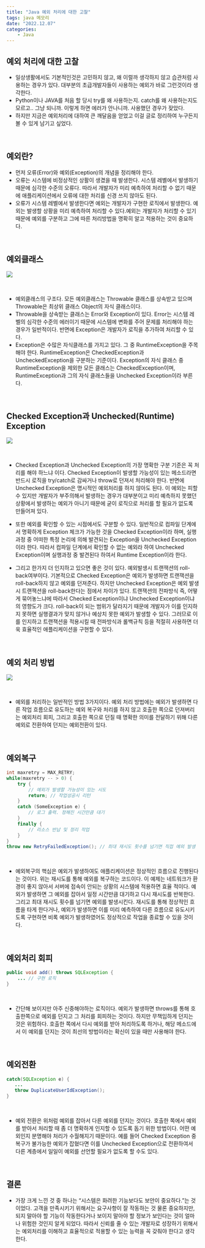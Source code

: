 ```yaml
---
title: "Java 예외 처리에 대한 고찰"
tags: java 메모리
date: "2022.12.07"
categories: 
    - Java
---
```


## 예외 처리에 대한 고찰
- 일상생활에서도 기본적인것은 고민하지 않고, 왜 이럴까 생각하지 않고 습관처럼 사용하는 경우가 있다. 대부분의 초급개발자들이 사용하는 예외가 바로 그런것이라 생각한다.
- Python이나 JAVA를 처음 할 당시 try를 왜 사용하는지. catch를 왜 사용하는지도 모르고.. 그냥 되니까. 이렇게 하면 에러가 안나니까. 사용했던 경우가 잦았다.
- 하지만 지금은 예외처리에 대하여 큰 깨달음을 얻었고 이걸 글로 정리하여 누구든지 볼 수 있게 남기고 싶었다.

<br>

## 예외란?
- 먼저 오류(Error)와 예외(Exception)의 개념을 정리해야 한다.
- 오류는 시스템에 비정상적인 상활이 생겼을 때 발생한다. 시스템 레벨에서 발생하기 때문에 심각한 수준의 오류다. 따라서 개발자가 미리 예측하여 처리할 수 없기 때문에 애플리케이션에서 오류에 대한 처리를 신경 쓰지 않아도 된다.
- 오류가 시스템 레벨에서 발생한다면 예외는 개발자가 구현한 로직에서 발생한다. 예외는 발생할 상황을 미리 예측하여 처리할 수 있다.예외는 개발자가 처리할 수 있기 때문에 예외를 구분하고 그에 따른 처리방법을 명확히 알고 적용하는 것이 중요하다.

<br>

## 예외클래스

![](https://www.nextree.co.kr/content/images/2021/01/Exception-Class.png)

<br>

- 예외클래스의 구조다. 모든 예외클래스는 Throwable 클래스를 상속받고 있으며 Throwable은 최상위 클래스 Object의 자식 클래스이다.
- Throwable을 상속받는 클래스는 Error와 Exception이 있다. Error는 시스템 레벨의 심각한 수준의 에러이기 때문에 시스템에 변화를 주어 문제를 처리해야 하는 경우가 일반적이다. 반면에 Exception은 개발자가 로직을 추가하여 처리할 수 있다.
- Exception은 수많은 자식클래스를 가지고 있다. 그 중 RuntimeException을 주목해야 한다. RuntimeException은 CheckedException과 UncheckedException을 구분하는 기준이다. Exception의 자식 클래스 중 RuntimeException을 제외한 모든 클래스는 CheckedException이며, RuntimeException과 그의 자식 클래스들을 Unchecked Exception이라 부른다.

<br>

## Checked Exception과 Unchecked(Runtime) Exception

![](https://www.nextree.co.kr/content/images/2021/01/exception-table.png)

<br>

- Checked Exception과 Unchecked Exception의 가장 명확한 구분 기준은 꼭 처리를 해야 하느냐 이다. Checked Exception이 발생할 가능성이 있는 메소드라면 반드시 로직을 try/catch로 감싸거나 throw로 던져서 처리해야 한다. 반면에 Unchecked Exception은 명시적인 예외처리를 하지 않아도 된다. 이 예외는 피할 수 있지만 개발자가 부주의해서 발생하는 경우가 대부분이고 미리 예측하지 못했던 상황에서 발생하는 예외가 아니기 때문에 굳이 로직으로 처리를 할 필요가 없도록 만들어져 있다.

- 또한 예외를 확인할 수 있는 시점에서도 구분할 수 있다. 일반적으로 컴파일 단계에서 명확하게 Exception 체크가 가능한 것을 Checked Exception이라 하며, 실행과정 중 어떠한 특정 논리에 의해 발견되는 Exception을 Unchecked Exception이라 한다. 따라서 컴파일 단계에서 확인할 수 없는 예외라 하여 Unchecked Exception이며 실행과정 중 발견된다 하여서 Runtime Exception이라 한다.

- 그리고 한가지 더 인지하고 있으면 좋은 것이 있다. 예외발생시 트랜잭션의 roll-back여부이다. 기본적으로 Checked Exception은 예외가 발생하면 트랜잭션을 roll-back하지 않고 예외를 던져준다. 하지만 Unchecked Exception은 예외 발생 시 트랜잭션을 roll-back한다는 점에서 차이가 있다. 트랜잭션의 전파방식 즉, 어떻게 묶어놓느냐에 따라서 Checked Exception이냐 Unchecked Exception이냐의 영향도가 크다. roll-back이 되는 범위가 달라지기 때문에 개발자가 이를 인지하지 못하면 실행결과가 맞지 않거나 예상치 못한 예외가 발생할 수 있다. 그러므로 이를 인지하고 트랜잭션을 적용시킬 때 전파방식과 롤백규칙 등을 적절히 사용하면 더욱 효율적인 애플리케이션을 구현할 수 있다.

 <br>

 ## 예외 처리 방법

![](https://www.nextree.co.kr/content/images/2021/01/exceptions3-1024x788-1.jpg)

<br>

- 예외를 처리하는 일반적인 방법 3가지이다. 예외 처리 방법에는 예외가 발생하면 다른 작업 흐름으로 유도하는 예외 복구와 처리를 하지 않고 호출한 쪽으로 던져버리는 예외처리 회피, 그리고 호출한 쪽으로 던질 때 명확한 의미를 전달하기 위해 다른 예외로 전환하여 던지는 예외전환이 있다.

<br>

## 예외복구

```java
int maxretry = MAX_RETRY;
while(maxretry -- > 0) {
    try {
        // 예외가 발생할 가능성이 있는 시도
        return; // 작업성공시 리턴
    }
    catch (SomeException e) {
        // 로그 출력. 정해진 시간만큼 대기
    } 
    finally {
        // 리소스 반납 및 정리 작업
    }
}
throw new RetryFailedException(); // 최대 재시도 횟수를 넘기면 직접 예외 발생
```

<br>

- 예외복구의 핵심은 예외가 발생하여도 애플리케이션은 정상적인 흐름으로 진행된다는 것이다. 위는 재시도를 통해 예외를 복구하는 코드이다. 이 예제는 네트워크가 환경이 좋지 않아서 서버에 접속이 안되는 상황의 시스템에 적용하면 효율 적이다. 예외가 발생하면 그 예외를 잡아서 일정 시간만큼 대기하고 다시 재시도를 반복한다. 그리고 최대 재시도 횟수를 넘기면 예외를 발생시킨다.  재시도를 통해 정상적인 흐름을 타게 한다거나, 예외가 발생하면 이를 미리 예측하여 다른 흐름으로 유도시키도록 구현하면 비록 예외가 발생하였어도 정상적으로 작업을 종료할 수 있을 것이다.

<br>

## 예외처리 회피

```java
public void add() throws SQLException {
    ... // 구현 로직
}
```

<br>

- 간단해 보이지만 아주 신중해야하는 로직이다. 예외가 발생하면 throws를 통해 호출한쪽으로 예외를 던지고 그 처리를 회피하는 것이다. 하지만 무책임하게 던지는 것은 위험하다. 호출한 쪽에서 다시 예외를 받아 처리하도록 하거나, 해당 메소드에서 이 예외를 던지는 것이 최선의 방법이라는 확신이 있을 때만 사용해야 한다.

<br>

## 예외전환

```java
catch(SQLException e) {
   ...
   throw DuplicateUserIdException();
}
```

<br>

- 예외 전환은 위처럼 예외를 잡아서 다른 예외를 던지는 것이다. 호출한 쪽에서 예외를 받아서 처리할 때 좀 더 명확하게 인지할 수 있도록 돕기 위한 방법이다. 어떤 예외인지 분명해야 처리가 수월해지기 때문이다. 예를 들어 Checked Exception 중 복구가 불가능한 예외가 잡혔다면 이를 Unchecked Exception으로 전환하여서 다른 계층에서 일일이 예외를 선언할 필요가 없도록 할 수도 있다.

<br>

## 결론

- 가장 크게 느낀 것 중 하나는 “시스템은 화려한 기능보다도 보안이 중요하다.”는 것이었다. 고객을 만족시키기 위해서는 요구사항이 잘 작동하는 것 물론 중요하지만, 되지 말아야 할 기능이 작동한다거나 보이지 말아야 할 정보가 보인다는 것이 얼마나 위험한 것인지 알게 되었다. 따라서 신뢰를 줄 수 있는 개발자로 성장하기 위해서는 예외처리를 이해하고 효율적으로 적용할 수 있는 능력을 꼭 갖춰야 한다고 생각한다.
